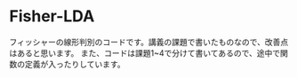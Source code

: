 # Fisher-LDA
フィッシャーの線形判別のコードです。講義の課題で書いたものなので、改善点はあると思います。
また、コードは課題1~4で分けて書いてあるので、途中で関数の定義が入ったりしています。
